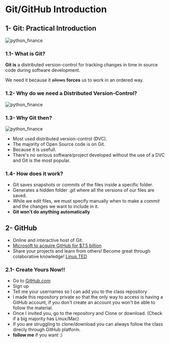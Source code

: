 # Git/GitHub Introduction

## 1- Git: Practical Introduction

![python_finance](media/linus.jpeg)


### 1.1- What is Git?

**Git is** a distributed version-control for tracking changes in time in source code during software development.

We need it because it ~~allows~~ **forces** us to work in an ordered way.

### 1.2- Why do we need a Distributed Version-Control?


![python_finance](media/diagram.png)


### 1.3- Why Git then?

![python_finance](media/whygit.png)


*   Most used distributed version-control (DVC).
*   The majority of Open Source code is on Git.
*   Because it is usefull.
*   There's no serious software/project developed without the use of a DVC and Git is the most popular.

### 1.4- How does it work?

*   Git saves snapshots or _commits_ of the files inside a specific folder.
*   Generates a hidden folder _.git_ where all the versions of our files are saved.
*   While we edit files, we must specify manually when to make a _commit_ and the changes we want to include in it.
*   **Git won't do anything automatically**

## 2- GitHub

*   Online and interactive host of Git.
*   [Microsoft to acquire GitHub for $7.5 billion](https://news.microsoft.com/2018/06/04/microsoft-to-acquire-github-for-7-5-billion/ "Check it out!!!")
*   Share your projects and learn from others! Become great through colaborative knowledge! [Linus TED](https://www.youtube.com/watch?v=o8NPllzkFhE&t=3s)

### 2.1- Create Yours Now!!

*   Go to [GitHub.com](https://github.com/)
*   Sign up
*   Tell me your usernames so I can add you to the class repository 
*   I made this repository private so that the only way to access is having a GitHub account, if you don't create an account you won't be able to follow the material.
*   Once I invited you, go to the repository and Clone or download. (Check if a big majority has Linux/Mac)
*   If you are struggling to clone/download you can always follow the class direcly through GitHub platform.
*   **follow me** if you want :)







